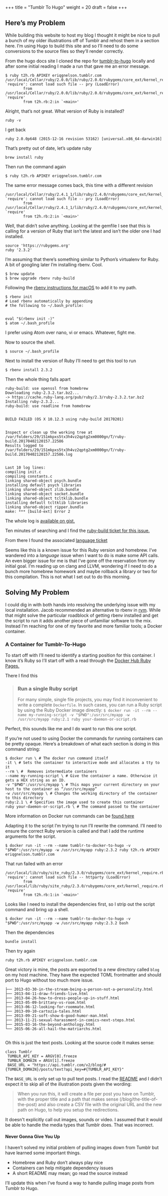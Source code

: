 +++
title = "Tumblr To Hugo"
weight = 20
draft = false
+++
## Here’s my Problem

While building this website to host my blog I thought it might be nice to pull a bunch of my older illustrations off of Tumblr and rehost them in a section here. I’m using Hugo to build this site and so I’ll need to do some conversions to the source files so they’ll render correctly.


From the hugo docs site I cloned the repo for [tumblr-to-hugo](https://github.com/jipiboily/tumblr-to-hugo) locally and after some initial reading I made a run that gave me an error message.


```
$ ruby t2h.rb APIKEY eriqgnelson.tumblr.com
/usr/local/Cellar/ruby/2.0.0/lib/ruby/2.0.0/rubygems/core_ext/kernel_require.rb:55:in `require': cannot load such file -- pry (LoadError)
        from /usr/local/Cellar/ruby/2.0.0/lib/ruby/2.0.0/rubygems/core_ext/kernel_require.rb:55:in `require'
        from t2h.rb:2:in `<main>'
```
Alright, that’s not great. What version of Ruby is installed?


`ruby -v`


I get back

```
ruby 2.0.0p648 (2015-12-16 revision 53162) [universal.x86_64-darwin16]
```

That’s pretty out of date, let’s update ruby

`brew install ruby`

Then run the command again


`$ ruby t2h.rb APIKEY eriqgnelson.tumblr.com`


The same error message comes back, this time with a different revision
```
/usr/local/Cellar/ruby/2.4.1_1/lib/ruby/2.4.0/rubygems/core_ext/kernel_require.rb:55:in `require': cannot load such file -- pry (LoadError)
        from /usr/local/Cellar/ruby/2.4.1_1/lib/ruby/2.4.0/rubygems/core_ext/kernel_require.rb:55:in `require'
        from t2h.rb:2:in `<main>'
```


Well, that didn’t solve anything. Looking at the gemfile I see that this is calling for a version of Ruby that isn’t the latest and isn’t the older one I had installed.


```
source 'https://rubygems.org'
ruby '2.3.2'
```
I’m assuming that there’s something similar to Python’s virtualenv for Ruby. A bit of googling later I’m installing rbenv. Cool.
```
$ brew update
$ brew upgrade rbenv ruby-build
```
Following the [rbenv instructions for macOS](https://github.com/rbenv/rbenv#homebrew-on-mac-os-x) to add it to my path.


```
$ rbenv init
# Load rbenv automatically by appending
# the following to ~/.bash_profile:


eval "$(rbenv init -)"
$ atom ~/.bash_profile
```
I prefer using Atom over nano, vi or emacs. Whatever, fight me.


Now to source the shell.
```
$ source ~/.bash_profile
```
Next to install the version of Ruby I’ll need to get this tool to run


```
$ rbenv install 2.3.2
```
Then the whole thing falls apart


```
ruby-build: use openssl from homebrew
Downloading ruby-2.3.2.tar.bz2...
-> https://cache.ruby-lang.org/pub/ruby/2.3/ruby-2.3.2.tar.bz2
Installing ruby-2.3.2...
ruby-build: use readline from homebrew


BUILD FAILED (OS X 10.12.3 using ruby-build 20170201)


Inspect or clean up the working tree at /var/folders/29/151mkpxs5tx3h4vz2qptg2xm0000gn/T/ruby-build.20170402120157.22586
Results logged to /var/folders/29/151mkpxs5tx3h4vz2qptg2xm0000gn/T/ruby-build.20170402120157.22586.log


Last 10 log lines:
compiling init.c
compiling constants.c
linking shared-object psych.bundle
installing default psych libraries
linking shared-object zlib.bundle
linking shared-object socket.bundle
linking shared-object tcltklib.bundle
installing default tcltklib libraries
linking shared-object ripper.bundle
make: *** [build-ext] Error 2
```
The whole log is [available on gist. ](https://gist.github.com/eriqnelson/30fcc22d9f68b590458fe65cb38fa3b2)


Ten minutes of searching and I find the [ruby-build ticket for this issue.](https://github.com/rbenv/ruby-build/issues/526)


From there I found the associated [language ticket](https://bugs.ruby-lang.org/issues/9630)


Seems like this is a known issue for this Ruby version and homebrew. I’ve wandered into a *language* issue when I want to do is make some API calls. An even bigger issue for me is that I’ve gone off the reservation from my initial goal. I’m reading up on clang and LLVM, wondering if I need to do a bunch more homebrew homework and maybe rollback a library or two for this compilation. This is not what I set out to do this morning.


## Solving My Problem


I could dig in with both hands into resolving the underlying issue with my local installation. Jacob recommended an alternative to rbenv in [rvm](https://rvm.io/). While that might solve the particular roadblock of getting rbenv installed and get the script to run it adds another piece of unfamiliar software to the mix. Instead I’m reaching for one of my favorite and more familiar tools; a Docker container.


### A Container for Tumblr-To-Hugo
To start off with I’ll need to identify a starting position for this container. I know it’s Ruby so I’ll start off with a read through the [Docker Hub Ruby Pages.](https://hub.docker.com/_/ruby/)


There I find this

>### Run a single Ruby script
>For many simple, single file projects, you may find it inconvenient to write a complete `Dockerfile`.
>In such cases, you can run a Ruby script by using the Ruby Docker image directly:
> `$ docker run -it --rm --name my-running-script -v "$PWD":/usr/src/myapp -w /usr/src/myapp ruby:2.1 ruby your-daemon-or-script.rb
`

Perfect, this sounds like me and I do want to run this one script.


If you’re not used to using Docker the commands for running containers can be pretty opaque. Here’s a breakdown of what each section is doing in this command string:
```
$ docker run \ # The docker run command itself
-it \ # Sets the container to interactive mode and allocates a tty to it
--rm \ #  Removes intermediate containers
--name my-running-script \ # Give the container a name. Otherwise it gets a HEX string as an ID.
-v "$PWD":/usr/src/myapp \ # This maps your current directory on your host to the container as “/usr/src/myapp”
-w /usr/src/myapp \ # Changes the working directory of the container to this directory
ruby:2.1 \ # Specifies the image used to create this container
ruby your-daemon-or-script.rb \ # The command passed to the container
```
More information on Docker run commands can be [found here](https://docs.docker.com/engine/reference/run/)




Adapting it to the script I’m trying to run I’ll rewrite the command. I’ll need to ensure the correct Ruby version is called and that I add the runtime arguments for the script.


`$ docker run -it --rm --name tumblr-to-docker-to-hugo -v "$PWD":/usr/src/myapp -w /usr/src/myapp ruby:2.3.2 ruby t2h.rb APIKEY eriqgnelson.tumblr.com`


That run failed with an error


```
/usr/local/lib/ruby/site_ruby/2.3.0/rubygems/core_ext/kernel_require.rb:55:in `require': cannot load such file -- httparty (LoadError)
        from /usr/local/lib/ruby/site_ruby/2.3.0/rubygems/core_ext/kernel_require.rb:55:in `require'
        from t2h.rb:1:in `<main>'
```
Looks like I need to install the dependencies first, so I strip out the script command and bring up a shell.


`$ docker run -it --rm --name tumblr-to-docker-to-hugo -v "$PWD":/usr/src/myapp -w /usr/src/myapp ruby:2.3.2 bash`


Then the dependencies


`bundle install`


Then try again


`ruby t2h.rb APIKEY eriqgnelson.tumblr.com`


Great victory is mine, the posts are exported to a new directory called `blog` on my host machine. They have the expected TOML frontmatter and should port to Hugo without too much more issue.
```
├── 2013-03-30-in-the-stream-being-a-person-not-a-personality.html
├── 2013-04-11-draw-friends-live.html
├── 2013-04-26-how-to-dress-people-up-in-stuff.html
├── 2013-05-09-brittany-vs-room.html
├── 2013-06-12-looking-for-roommate.html
├── 2013-09-10-cartozia-tales.html
├── 2013-09-21-soft-show-6-good-humor-man.html
├── 2013-11-21-sexual-harassment-in-comics-next-steps.html
├── 2015-03-16-the-beyond-anthology.html
└── 2015-06-26-all-hail-the-matriarchs.html


```


Oh this is just the text posts.  Looking at the source code it makes sense:


```
class Tumblr
 TUMBLR_API_KEY = ARGV[0].freeze
 TUMBLR_DOMAIN = ARGV[1].freeze
 BASE_URL = "https://api.tumblr.com/v2/blog/#{TUMBLR_DOMAIN}/posts/text?api_key=#{TUMBLR_API_KEY}"
```
The `BASE_URL` is only set up to pull text posts.
I read the [README](https://github.com/jipiboily/tumblr-to-hugo/blob/master/README.md) and I didn’t expect it to skip all of the illustration posts given the wording:


>When you run this, it will create a file per post you have on Tumblr, with the proper title and a path that makes sense (/blog/the-title-of-the-post) and also create a CSV file with the original URL and the new path on Hugo, to help you setup the redirections.


It doesn't explicitly call out images, sounds or video. I assumed that it would be able to handle the media types that Tumblr does. That was incorrect.




#### Never Gonna Give You Up


I haven’t solved my initial problem of pulling images down from Tumblr but have learned some important things.


* Homebrew and Ruby don’t always play nice
* Containers can help mitigate dependency issues
* A short README may mean; go read the source instead


I’ll update this when I’ve found a way to handle pulling image posts from Tumblr to Hugo.
